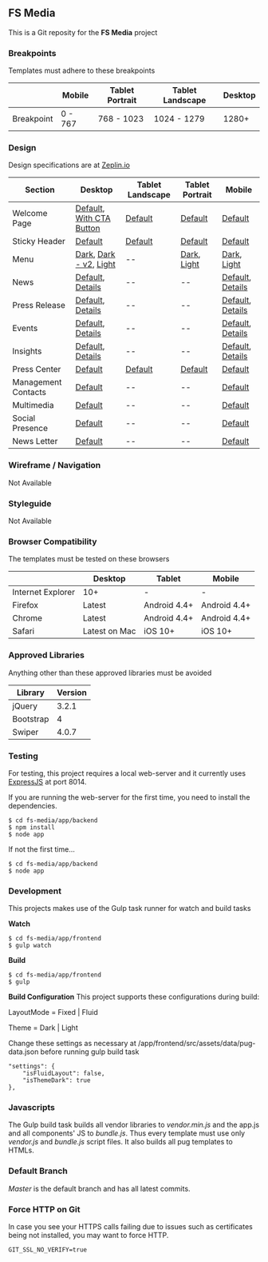 <h2 id="fs-media">FS Media</h2>
<p>This is a Git reposity for the <strong>FS Media</strong> project</p>
<h3 id="breakpoints">Breakpoints</h3>
<p>Templates must adhere to these breakpoints</p>
<table>
<thead>
<tr>
<th></th>
<th>Mobile</th>
<th>Tablet Portrait</th>
<th>Tablet Landscape</th>
<th>Desktop</th>
</tr>
</thead>
<tbody>
<tr>
<td>Breakpoint</td>
<td>0 - 767</td>
<td>768 - 1023</td>
<td>1024 - 1279</td>
<td>1280+</td>
</tr>
</tbody>
</table>
<h3 id="design">Design</h3>
<p>Design specifications are at <a href="https://zeplin.io">Zeplin.io</a></p>
<table>
<thead>
<tr>
<th>Section</th>
<th>Desktop</th>
<th>Tablet Landscape</th>
<th>Tablet Portrait</th>
<th>Mobile</th>
</tr>
</thead>
<tbody>
<tr>
<td>Welcome Page</td>
<td><a href="https://app.zeplin.io/project/59e75d42a237509d8b1af264/screen/5a606f17f12839626386fd41">Default</a>, <a href="https://app.zeplin.io/project/59e75d42a237509d8b1af264/screen/5a606e153a6786567459e187">With CTA Button</a></td>
<td><a href="https://app.zeplin.io/project/59e75d42a237509d8b1af264/screen/5a6b0ae76dfb1a7d01ef77cf">Default</a></td>
<td><a href="https://app.zeplin.io/project/59e75d42a237509d8b1af264/screen/5a6b0aef594aef7f9db0bb48">Default</a></td>
<td><a href="https://app.zeplin.io/project/59e75d42a237509d8b1af264/screen/5a6b0d2bc4ae92c560cf0277">Default</a></td>
</tr>
<tr>
<td>Sticky Header</td>
<td><a href="https://app.zeplin.io/project/59e75d42a237509d8b1af264/screen/5a606e1cfbb3d4cbcc203eca">Default</a></td>
<td><a href="https://app.zeplin.io/project/59e75d42a237509d8b1af264/screen/5a6b0ae611595bcfede58e0c">Default</a></td>
<td><a href="https://app.zeplin.io/project/59e75d42a237509d8b1af264/screen/5a6b0ae89f4ef669e6b51015">Default</a></td>
<td><a href="https://app.zeplin.io/project/59e75d42a237509d8b1af264/screen/5a6b0d1e6d43f55b2c45851a">Default</a></td>
</tr>
<tr>
<td>Menu</td>
<td><a href="https://app.zeplin.io/project/59e75d42a237509d8b1af264/screen/5a606dfe939d79289adedbea">Dark</a>, <a href="https://app.zeplin.io/project/59e75d42a237509d8b1af264/screen/5a79df3646187187697db0a3">Dark - v2</a>, <a href="https://app.zeplin.io/project/59e75d42a237509d8b1af264/screen/5a606e2c99c899bf05a2264d">Light</a></td>
<td>--</td>
<td><a href="https://app.zeplin.io/project/59e75d42a237509d8b1af264/screen/5a6856d8afb8e9b2e16f11aa">Dark</a>, <a href="https://app.zeplin.io/project/59e75d42a237509d8b1af264/screen/5a6856cc18dd98839c7f8053">Light</a></td>
<td><a href="https://app.zeplin.io/project/59e75d42a237509d8b1af264/screen/5a6b0d1e09d00c94c3e38394">Dark</a>, <a href="https://app.zeplin.io/project/59e75d42a237509d8b1af264/screen/5a6b0d1f01834da74a210cde">Light</a></td>
</tr>
<tr>
<td>News</td>
<td><a href="https://app.zeplin.io/project/59e75d42a237509d8b1af264/screen/5a606ec35fa02b465bbb7939">Default</a>, <a href="https://app.zeplin.io/project/59e75d42a237509d8b1af264/screen/5a6b0d2061dc53babe9acb1f">Details</a></td>
<td>--</td>
<td>--</td>
<td><a href="https://app.zeplin.io/project/59e75d42a237509d8b1af264/screen/5a606df3f08f4ddac93787f6">Default</a>, <a href="https://app.zeplin.io/project/59e75d42a237509d8b1af264/screen/5a6b0d1f7e0c8dd5e17533e4">Details</a></td>
</tr>
<tr>
<td>Press Release</td>
<td><a href="https://app.zeplin.io/project/59e75d42a237509d8b1af264/screen/5a606ee3030740c35df51fc1">Default</a>, <a href="https://app.zeplin.io/project/59e75d42a237509d8b1af264/screen/5a606db5f12839626386eab6">Details</a></td>
<td>--</td>
<td>--</td>
<td><a href="https://app.zeplin.io/project/59e75d42a237509d8b1af264/screen/5a6b0d25a1acda15bf152728">Default</a>, <a href="https://app.zeplin.io/project/59e75d42a237509d8b1af264/screen/5a6b0d206ab65c06fdb2ee81">Details</a></td>
</tr>
<tr>
<td>Events</td>
<td><a href="https://app.zeplin.io/project/59e75d42a237509d8b1af264/screen/5a606e57bff90142a570bea0">Default</a>, <a href="https://app.zeplin.io/project/59e75d42a237509d8b1af264/screen/5a606dd34c212f3d93d3c967">Details</a></td>
<td>--</td>
<td>--</td>
<td><a href="https://app.zeplin.io/project/59e75d42a237509d8b1af264/screen/5a6b0d1f8211ebf70a0fa0c9">Default</a>, <a href="https://app.zeplin.io/project/59e75d42a237509d8b1af264/screen/5a6b0d1f497dcd930976a32b">Details</a></td>
</tr>
<tr>
<td>Insights</td>
<td><a href="https://app.zeplin.io/project/59e75d42a237509d8b1af264/screen/5a606d79f080c170d9f511b7">Default</a>, <a href="https://app.zeplin.io/project/59e75d42a237509d8b1af264/screen/5a606d6358a7e256c82580ca">Details</a></td>
<td>--</td>
<td>--</td>
<td><a href="https://app.zeplin.io/project/59e75d42a237509d8b1af264/screen/5a6b0d1e55ec3724c3462c2a">Default</a>, <a href="https://app.zeplin.io/project/59e75d42a237509d8b1af264/screen/5a6b0d1ec8d3f9c36856fbb5">Details</a></td>
</tr>
<tr>
<td>Press Center</td>
<td><a href="https://app.zeplin.io/project/59e75d42a237509d8b1af264/screen/5a606d9aa5a1536c6cf2571f">Default</a></td>
<td><a href="https://app.zeplin.io/project/59e75d42a237509d8b1af264/screen/5a79df7d4153353b547cae92">Default</a></td>
<td><a href="https://app.zeplin.io/project/59e75d42a237509d8b1af264/screen/5a6856c073d73ae3b346e23f">Default</a></td>
<td><a href="https://app.zeplin.io/project/59e75d42a237509d8b1af264/screen/5a6b0d1e6ab65c06fdb2ebdb">Default</a></td>
</tr>
<tr>
<td>Management Contacts</td>
<td><a href="https://app.zeplin.io/project/59e75d42a237509d8b1af264/screen/5a68556e3884fbe2843f84f0">Default</a></td>
<td>--</td>
<td>--</td>
<td><a href="https://app.zeplin.io/project/59e75d42a237509d8b1af264/screen/5a6b0d1de5cadce8502146d4">Default</a></td>
</tr>
<tr>
<td>Multimedia</td>
<td><a href="https://app.zeplin.io/project/59e75d42a237509d8b1af264/screen/5a68556f4d545fa820b0affb">Default</a></td>
<td>--</td>
<td>--</td>
<td><a href="https://app.zeplin.io/project/59e75d42a237509d8b1af264/screen/5a6b0d1c105598962535a319">Default</a></td>
</tr>
<tr>
<td>Social Presence</td>
<td><a href="https://app.zeplin.io/project/59e75d42a237509d8b1af264/screen/5a68556f56fab47f6d04849d">Default</a></td>
<td>--</td>
<td>--</td>
<td><a href="https://app.zeplin.io/project/59e75d42a237509d8b1af264/screen/5a6b0d1d4555d86f31a26c86">Default</a></td>
</tr>
<tr>
<td>News Letter</td>
<td><a href="https://app.zeplin.io/project/59e75d42a237509d8b1af264/screen/5a606d9ba5a1536c6cf2587c">Default</a></td>
<td>--</td>
<td>--</td>
<td><a href="https://app.zeplin.io/project/59e75d42a237509d8b1af264/screen/5a6b0d1d01834da74a210aa8">Default</a></td>
</tr>
</tbody>
</table>
<h3 id="wireframe-navigation">Wireframe / Navigation</h3>
<p>Not Available</p>
<h3 id="styleguide">Styleguide</h3>
<p>Not Available</p>
<h3 id="browser-compatibility">Browser Compatibility</h3>
<p>The templates must be tested on these browsers</p>
<table>
<thead>
<tr>
<th></th>
<th>Desktop</th>
<th>Tablet</th>
<th>Mobile</th>
</tr>
</thead>
<tbody>
<tr>
<td>Internet Explorer</td>
<td>10+</td>
<td>-</td>
<td>-</td>
</tr>
<tr>
<td>Firefox</td>
<td>Latest</td>
<td>Android 4.4+</td>
<td>Android 4.4+</td>
</tr>
<tr>
<td>Chrome</td>
<td>Latest</td>
<td>Android 4.4+</td>
<td>Android 4.4+</td>
</tr>
<tr>
<td>Safari</td>
<td>Latest on Mac</td>
<td>iOS 10+</td>
<td>iOS 10+</td>
</tr>
</tbody>
</table>
<h3 id="approved-libraries">Approved Libraries</h3>
<p>Anything other than these approved libraries must be avoided</p>
<table>
<thead>
<tr>
<th>Library</th>
<th>Version</th>
</tr>
</thead>
<tbody>
<tr>
<td>jQuery</td>
<td>3.2.1</td>
</tr>
<tr>
<td>Bootstrap</td>
<td>4</td>
</tr>
<tr>
<td>Swiper</td>
<td>4.0.7</td>
</tr>
</tbody>
</table>
<h3 id="testing">Testing</h3>
<p>For testing, this project requires a local web-server and it currently uses <a href="https://expressjs.com/">ExpressJS</a> at port 8014.</p>
<p>If you are running the web-server for the first time, you need to install the dependencies.</p>
<pre><code class="lang-sh">$ cd fs-media/app/backend
$ npm install
$ node app
</code></pre>
<p>If not the first time...</p>
<pre><code class="lang-sh">$ cd fs-media/app/backend
$ node app
</code></pre>
<h3 id="development">Development</h3>
<p>This projects makes use of the Gulp task runner for watch and build tasks</p>
<p><strong>Watch</strong></p>
<pre><code class="lang-sh">$ cd fs-media/app/frontend
$ gulp watch
</code></pre>
<p><strong>Build</strong></p>
<pre><code class="lang-sh">$ cd fs-media/app/frontend
$ gulp
</code></pre>
<p><strong>Build Configuration</strong>
This project supports these configurations during build:</p>
<p>LayoutMode = Fixed | Fluid</p>
<p>Theme = Dark | Light</p>
<p>Change these settings as necessary at /app/frontend/src/assets/data/pug-data.json before running gulp build task</p>
<pre><code class="lang-javascript">&quot;settings&quot;: {
    &quot;isFluidLayout&quot;: false,
    &quot;isThemeDark&quot;: true
},
</code></pre>
<h3 id="javascripts">Javascripts</h3>
<p>The Gulp build task builds all vendor libraries to <em>vendor.min.js</em> and the app.js and all components&#39; JS to <em>bundle.js</em>. Thus every template must use only <em>vendor.js</em> and <em>bundle.js</em> script files. It also builds all pug templates to HTMLs.</p>
<h3 id="default-branch">Default Branch</h3>
<p><em>Master</em> is the default branch and has all latest commits.</p>
<h3 id="force-http-on-git">Force HTTP on Git</h3>
<p>In case you see your HTTPS calls failing due to issues such as certificates being not installed, you may want to force HTTP.</p>
<pre><code class="lang-sh">GIT_SSL_NO_VERIFY=true
</code></pre>
